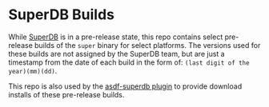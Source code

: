 # SuperDB Builds

While [SuperDB](https://superdb.org/) is in a pre-release state, this repo
contains select pre-release builds of the `super` binary for select platforms.
The versions used for these builds are not assigned by the SuperDB team, but are
just a timestamp from the date of each build in the form of: `(last digit of the
year)(mm)(dd)`.

This repo is also used by the [asdf-superdb
plugin](https://github.com/chrismo/asdf-superdb) to provide download installs of
these pre-release builds.
